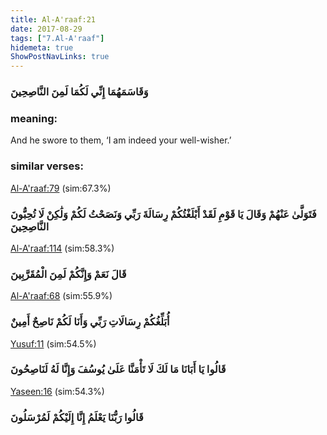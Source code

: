 ```yaml
---
title: Al-A'raaf:21
date: 2017-08-29
tags: ["7.Al-A'raaf"]
hidemeta: true 
ShowPostNavLinks: true 
---
```

### وَقَاسَمَهُمَا إِنِّي لَكُمَا لَمِنَ النَّاصِحِينَ
### meaning: 
And he swore to them, ‘I am indeed your well-wisher.’
### similar verses: 

[Al-A'raaf:79](/7/79) (sim:67.3%)

### فَتَوَلَّىٰ عَنْهُمْ وَقَالَ يَا قَوْمِ لَقَدْ أَبْلَغْتُكُمْ رِسَالَةَ رَبِّي وَنَصَحْتُ لَكُمْ وَلَٰكِنْ لَا تُحِبُّونَ النَّاصِحِينَ

[Al-A'raaf:114](/7/114) (sim:58.3%)

### قَالَ نَعَمْ وَإِنَّكُمْ لَمِنَ الْمُقَرَّبِينَ

[Al-A'raaf:68](/7/68) (sim:55.9%)

### أُبَلِّغُكُمْ رِسَالَاتِ رَبِّي وَأَنَا لَكُمْ نَاصِحٌ أَمِينٌ

[Yusuf:11](/12/11) (sim:54.5%)

### قَالُوا يَا أَبَانَا مَا لَكَ لَا تَأْمَنَّا عَلَىٰ يُوسُفَ وَإِنَّا لَهُ لَنَاصِحُونَ

[Yaseen:16](/36/16) (sim:54.3%)

### قَالُوا رَبُّنَا يَعْلَمُ إِنَّا إِلَيْكُمْ لَمُرْسَلُونَ

